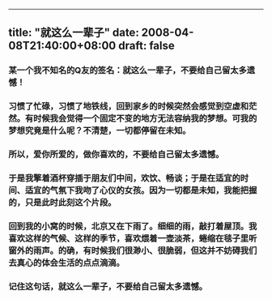 
---
title: "就这么一辈子"
date: 2008-04-08T21:40:00+08:00
draft: false
---

### 某一个我不知名的Q友的签名：就这么一辈子，不要给自己留太多遗憾！

### 习惯了忙碌，习惯了地铁线，回到家乡的时候突然会感觉到空虚和茫然。有时候我会觉得一个固定不变的地方无法容纳我的梦想。可我的梦想究竟是什么呢？不清楚，一切都停留在未知。

### 所以，爱你所爱的，做你喜欢的，不要给自己留太多遗憾。

### 于是我擎着酒杯穿插于朋友们中间，欢饮、畅谈；于是在适宜的时间、适宜的气氛下我吻了心仪的女孩。因为一切都是未知，我能把握的，只是此时此刻这个片段。

### 回到我的小窝的时候，北京又在下雨了。细细的雨，敲打着屋顶。我喜欢这样的气候、这样的季节，喜欢煨着一壶淡茶，蜷缩在毯子里听窗外的雨声。的确，有时候我们很渺小、很脆弱，但这并不妨碍我们去真心的体会生活的点点滴滴。

### 记住这句话，就这么一辈子，不要给自己留太多遗憾。

